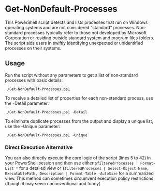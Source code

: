 # Get-NonDefault-Processes
This PowerShell script detects and lists processes that run on Windows operating systems and are not considered "standard" processes. Non-standard processes typically refer to those not developed by Microsoft Corporation or residing outside standard system and program files folders. The script aids users in swiftly identifying unexpected or unidentified processes on their systems.

## Usage
Run the script without any parameters to get a list of non-standard processes with basic details:

```
./Get-NonDefault-Processes.ps1
```

To receive a detailed list of properties for each non-standard process, use the -Detail parameter:
```
./Get-NonDefault-Processes.ps1 -Detail
```

To eliminate duplicate processes from the output and display a unique list, use the -Unique parameter:
```
./Get-NonDefault-Processes.ps1 -Unique
```
### Direct Execution Alternative

You can also directly execute the core logic of the script (lines 5 to 42) in your PowerShell session and then use either `$filteredProcesses | Format-List *` for a detailed view or `$filteredProcesses | Select-Object Name, ExecutablePath, Description | Format-Table -AutoSize` for a summarized view. This method can sometimes circumvent execution policy restrictions (though it may seem unconventional and funny).
